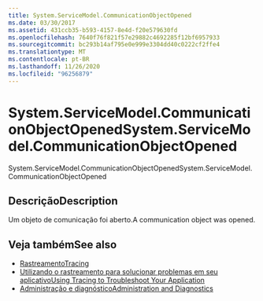 ```yaml
---
title: System.ServiceModel.CommunicationObjectOpened
ms.date: 03/30/2017
ms.assetid: 431ccb35-b593-4157-8e4d-f20e579630fd
ms.openlocfilehash: 7640f76f821f57e29882c4692285f12bf6957933
ms.sourcegitcommit: bc293b14af795e0e999e3304dd40c0222cf2ffe4
ms.translationtype: MT
ms.contentlocale: pt-BR
ms.lasthandoff: 11/26/2020
ms.locfileid: "96256879"
---
```

# <a name="systemservicemodelcommunicationobjectopened"></a><span data-ttu-id="4c895-102">System.ServiceModel.CommunicationObjectOpened</span><span class="sxs-lookup"><span data-stu-id="4c895-102">System.ServiceModel.CommunicationObjectOpened</span></span>

<span data-ttu-id="4c895-103">System.ServiceModel.CommunicationObjectOpened</span><span class="sxs-lookup"><span data-stu-id="4c895-103">System.ServiceModel.CommunicationObjectOpened</span></span>  
  
## <a name="description"></a><span data-ttu-id="4c895-104">Descrição</span><span class="sxs-lookup"><span data-stu-id="4c895-104">Description</span></span>  

 <span data-ttu-id="4c895-105">Um objeto de comunicação foi aberto.</span><span class="sxs-lookup"><span data-stu-id="4c895-105">A communication object was opened.</span></span>  
  
## <a name="see-also"></a><span data-ttu-id="4c895-106">Veja também</span><span class="sxs-lookup"><span data-stu-id="4c895-106">See also</span></span>

- [<span data-ttu-id="4c895-107">Rastreamento</span><span class="sxs-lookup"><span data-stu-id="4c895-107">Tracing</span></span>](index.md)
- [<span data-ttu-id="4c895-108">Utilizando o rastreamento para solucionar problemas em seu aplicativo</span><span class="sxs-lookup"><span data-stu-id="4c895-108">Using Tracing to Troubleshoot Your Application</span></span>](using-tracing-to-troubleshoot-your-application.md)
- [<span data-ttu-id="4c895-109">Administração e diagnóstico</span><span class="sxs-lookup"><span data-stu-id="4c895-109">Administration and Diagnostics</span></span>](../index.md)

